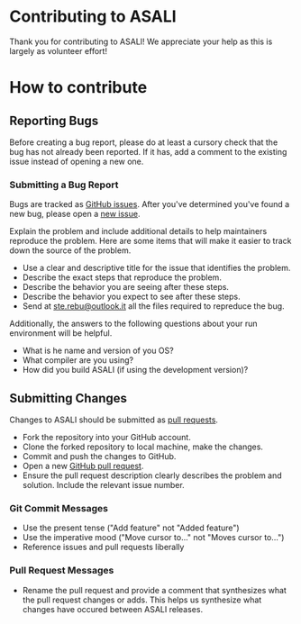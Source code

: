 # Contributing to ASALI

Thank you for contributing to ASALI! We appreciate your help as this is largely as volunteer effort!

# How to contribute

## Reporting Bugs

Before creating a bug report, please do at least a cursory check that the bug has not already been reported. If it has, add a comment to the existing issue instead of opening a new one.
### Submitting a Bug Report

Bugs are tracked as [GitHub issues](https://github.com/srebughini/ASALI/issues). After you've
determined you've found a new bug, please open a
[new issue](https://github.com/srebughini/ASALI/issues).

Explain the problem and include additional details to help maintainers
reproduce the problem. Here are some items that will make it easier
to track down the source of the problem.

*  Use a clear and descriptive title for the issue that identifies the
   problem.
*  Describe the exact steps that reproduce the problem.
*  Describe the behavior you are seeing after these steps.
*  Describe the behavior you expect to see after these steps.
*  Send at ste.rebu@outlook.it all the files required to repreduce the bug.

Additionally, the answers to the following questions about your run
environment will be helpful.

*  What is he name and version of you OS?
*  What compiler are you using?
*  How did you build ASALI (if using the development version)?


## Submitting Changes

Changes to ASALI should be submitted as [pull requests](https://github.com/srebughini/ASALI/pulls).

* Fork the repository into your GitHub account.
* Clone the forked repository to local machine, make the changes.
* Commit and push the changes to GitHub. 
*  Open a new [GitHub pull request](https://github.com/srebughini/ASALI/pulls).
*  Ensure the pull request description clearly describes the problem
   and solution.  Include the relevant issue number.

### Git Commit Messages

* Use the present tense ("Add feature" not "Added feature")
* Use the imperative mood ("Move cursor to..." not "Moves cursor to...")
* Reference issues and pull requests liberally

### Pull Request Messages

* Rename the pull request and provide a comment that synthesizes what 
  the pull request changes or adds. This helps us synthesize what 
  changes have occured between ASALI releases. 
